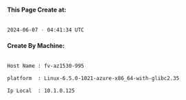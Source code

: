 
   
#### This Page Create at:

```bash

2024-06-07 - 04:41:34 UTC

```

#### Create By Machine:

```bash

Host Name : fv-az1530-995

platform  : Linux-6.5.0-1021-azure-x86_64-with-glibc2.35

Ip Local  : 10.1.0.125

```

